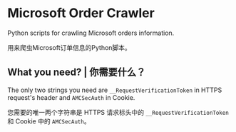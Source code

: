 # Microsoft Order Crawler

Python scripts for crawling Microsoft orders information.

用来爬虫Microsoft订单信息的Python脚本。

## What you need? | 你需要什么？

The only two strings you need are `__RequestVerificationToken` in HTTPS request's header and `AMCSecAuth` in Cookie.

您需要的唯一两个字符串是 HTTPS 请求标头中的 `__RequestVerificationToken` 和 Cookie 中的 `AMCSecAuth`。
